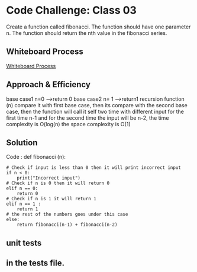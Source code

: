# Code Challenge: Class 03
Create a function called fibonacci. The function should have one parameter n. The function should return the nth value in the fibonacci series. 
## Whiteboard Process
[Whiteboard Process](./pics/cc4.jpg)

## Approach & Efficiency
base case1 n=0 -->return 0
base case2 n= 1 -->return1
recursion
function (n) compare it with first base case, then its compare with the second base case, then the function will call it self two time with different input
for the first time n-1 and for the second time the input will be n-2, the time complexity is O(log(n)
the space complexity is O(1)
## Solution
Code : 
def fibonacci (n):
    
    # Check if input is less than 0 then it will print incorrect input
    if n < 0:
        print("Incorrect input")
    # Check if n is 0 then it will return 0
    elif n == 0:
        return 0
    # Check if n is 1 it will return 1
    elif n == 1 :
        return 1
    # the rest of the numbers goes under this case
    else:
        return fibonacci(n-1) + fibonacci(n-2)


## unit tests 
 in the tests file.
---

